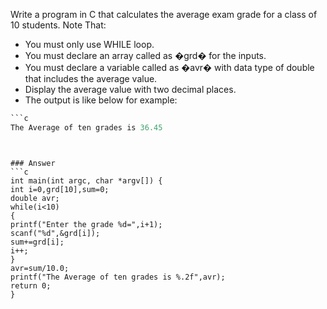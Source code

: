 Write a program in C that calculates the average exam grade for a class of 10 students.
Note That:
- You must only use WHILE loop.
- You must declare an array called as �grd� for the inputs.
- You must declare a variable called as �avr� with data type of double that includes the average value.
- Display the average value with two decimal places.
- The output is like below for example:
```c
```c
The Average of ten grades is 36.45
```
```


### Answer
```c
int main(int argc, char *argv[]) {
int i=0,grd[10],sum=0;
double avr;
while(i<10)
{
printf("Enter the grade %d=",i+1);
scanf("%d",&grd[i]);
sum+=grd[i];
i++;
}
avr=sum/10.0;
printf("The Average of ten grades is %.2f",avr);
return 0;
}
```